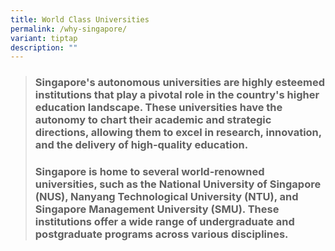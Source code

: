 ```yaml
---
title: World Class Universities
permalink: /why-singapore/
variant: tiptap
description: ""
---
```

<blockquote>
<h3>Singapore's autonomous universities are highly esteemed institutions that play a pivotal role in the country's higher education landscape. These universities have the autonomy to chart their academic and strategic directions, allowing them to excel in research, innovation, and the delivery of high-quality education. &nbsp;</h3>
<h3>Singapore is home to several world-renowned universities, such as the National University of Singapore (NUS), Nanyang Technological University (NTU), and Singapore Management University (SMU). These institutions offer a wide range of undergraduate and postgraduate programs across various disciplines.&nbsp;</h3>
</blockquote>
<p></p>